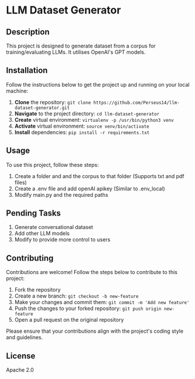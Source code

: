 # LLM Dataset Generator

## Description

This project is designed to generate dataset from a corpus for training/evaluating LLMs. It utilises OpenAI's GPT models.


## Installation

Follow the instructions below to get the project up and running on your local machine:

1. **Clone** the repository: `git clone https://github.com/Perseus14/llm-dataset-generator.git`
2. **Navigate** to the project directory: `cd llm-dataset-generator`
3. **Create** virtual environment: `virtualenv -p /usr/bin/python3 venv`
4. **Activate** virtual environment: `source venv/bin/activate`
5. **Install** dependencies: `pip install -r requirements.txt`

## Usage

To use this project, follow these steps:

1. Create a folder and and the corpus to that folder (Supports txt and pdf files)
2. Create a .env file and add openAI apikey (Similar to .env_local)
3. Modify main.py and the required paths

## Pending Tasks

1. Generate conversational dataset
2. Add other LLM models
3. Modify to provide more control to users

## Contributing

Contributions are welcome! Follow the steps below to contribute to this project:

1. Fork the repository
2. Create a new branch: `git checkout -b new-feature`
3. Make your changes and commit them: `git commit -m 'Add new feature'`
4. Push the changes to your forked repository: `git push origin new-feature`
5. Open a pull request on the original repository

Please ensure that your contributions align with the project's coding style and guidelines.

## License

Apache 2.0
